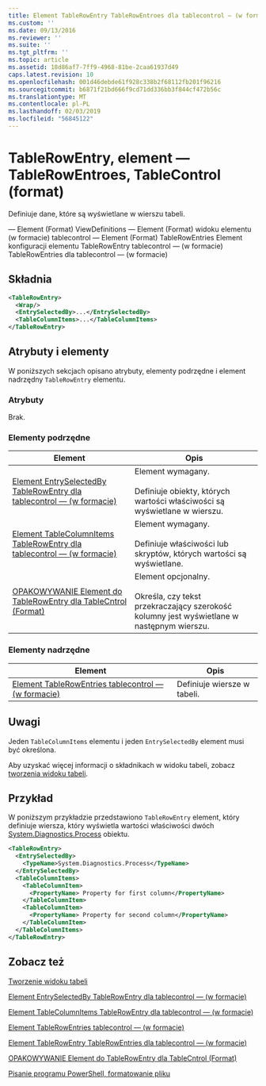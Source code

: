 ```yaml
---
title: Element TableRowEntry TableRowEntroes dla tablecontrol — (w formacie) | Dokumentacja firmy Microsoft
ms.custom: ''
ms.date: 09/13/2016
ms.reviewer: ''
ms.suite: ''
ms.tgt_pltfrm: ''
ms.topic: article
ms.assetid: 18d86af7-7ff9-4968-81be-2caa61937d49
caps.latest.revision: 10
ms.openlocfilehash: 001d46debde61f928c338b2f68112fb201f96216
ms.sourcegitcommit: b6871f21bd666f9cd71dd336bb3f844cf472b56c
ms.translationtype: MT
ms.contentlocale: pl-PL
ms.lasthandoff: 02/03/2019
ms.locfileid: "56845122"
---
```

# <a name="tablerowentry-element-for-tablerowentroes-for-tablecontrol-format"></a>TableRowEntry, element — TableRowEntroes, TableControl (format)

Definiuje dane, które są wyświetlane w wierszu tabeli.

— Element (Format) ViewDefinitions — Element (Format) widoku elementu (w formacie) tablecontrol — Element (Format) TableRowEntries Element konfiguracji elementu TableRowEntry tablecontrol — (w formacie) TableRowEntries dla tablecontrol — (w formacie)

## <a name="syntax"></a>Składnia

```xml
<TableRowEntry>
  <Wrap/>
  <EntrySelectedBy>...</EntrySelectedBy>
  <TableColumnItems>...</TableColumnItems>
</TableRowEntry>
```

## <a name="attributes-and-elements"></a>Atrybuty i elementy

W poniższych sekcjach opisano atrybuty, elementy podrzędne i element nadrzędny `TableRowEntry` elementu.

### <a name="attributes"></a>Atrybuty

Brak.

### <a name="child-elements"></a>Elementy podrzędne

|Element|Opis|
|-------------|-----------------|
|[Element EntrySelectedBy TableRowEntry dla tablecontrol — (w formacie)](./entryselectedby-element-for-tablerowentry-for-tablecontrol-format.md)|Element wymagany.<br /><br /> Definiuje obiekty, których wartości właściwości są wyświetlane w wierszu.|
|[Element TableColumnItems TableRowEntry dla tablecontrol — (w formacie)](./tablecolumnitems-element-for-tablerowentry-for-tablecontrol-format.md)|Element wymagany.<br /><br /> Definiuje właściwości lub skryptów, których wartości są wyświetlane.|
|[OPAKOWYWANIE Element do TableRowEntry dla TableCntrol (Format)](./wrap-element-for-tablerowentry-for-tablecontrl-format.md)|Element opcjonalny.<br /><br /> Określa, czy tekst przekraczający szerokość kolumny jest wyświetlane w następnym wierszu.|

### <a name="parent-elements"></a>Elementy nadrzędne

|Element|Opis|
|-------------|-----------------|
|[Element TableRowEntries tablecontrol — (w formacie)](./tablerowentries-element-for-tablecontrol-format.md)|Definiuje wiersze w tabeli.|

## <a name="remarks"></a>Uwagi

Jeden `TableColumnItems` elementu i jeden `EntrySelectedBy` element musi być określona.

Aby uzyskać więcej informacji o składnikach w widoku tabeli, zobacz [tworzenia widoku tabeli](./creating-a-table-view.md).

## <a name="example"></a>Przykład

W poniższym przykładzie przedstawiono `TableRowEntry` element, który definiuje wiersza, który wyświetla wartości właściwości dwóch [System.Diagnostics.Process](/dotnet/api/System.Diagnostics.Process) obiektu.

```xml
<TableRowEntry>
  <EntrySelectedBy>
    <TypeName>System.Diagnostics.Process</TypeName>
  </EntrySelectedBy>
  <TableColumnItems>
    <TableColumnItem>
      <PropertyName> Property for first column</PropertyName>
    </TableColumnItem>
    <TableColumnItem>
      <PropertyName> Property for second column</PropertyName>
    </TableColumnItem>
  </TableColumnItems>
</TableRowEntry>
```

## <a name="see-also"></a>Zobacz też

[Tworzenie widoku tabeli](./creating-a-table-view.md)

[Element EntrySelectedBy TableRowEntry dla tablecontrol — (w formacie)](./entryselectedby-element-for-tablerowentry-for-tablecontrol-format.md)

[Element TableColumnItems TableRowEntry dla tablecontrol — (w formacie)](./tablecolumnitems-element-for-tablerowentry-for-tablecontrol-format.md)

[Element TableRowEntries tablecontrol — (w formacie)](./tablerowentries-element-for-tablecontrol-format.md)

[Element TableRowEntry TableRowEntries dla tablecontrol — (w formacie)](./tablerowentry-element-for-tablerowentroes-for-tablecontrol-format.md)

[OPAKOWYWANIE Element do TableRowEntry dla TableCntrol (Format)](./wrap-element-for-tablerowentry-for-tablecontrl-format.md)

[Pisanie programu PowerShell, formatowanie pliku](./writing-a-powershell-formatting-file.md)
